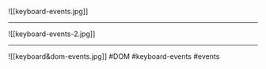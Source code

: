 ![[keyboard-events.jpg]]
***

![[keyboard-events-2.jpg]]
***
![[keyboard&dom-events.jpg]]
#DOM #keyboard-events #events